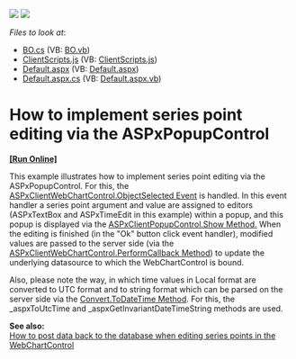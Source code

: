 <!-- default badges list -->
[![](https://img.shields.io/badge/Open_in_DevExpress_Support_Center-FF7200?style=flat-square&logo=DevExpress&logoColor=white)](https://supportcenter.devexpress.com/ticket/details/E2996)
[![](https://img.shields.io/badge/📖_How_to_use_DevExpress_Examples-e9f6fc?style=flat-square)](https://docs.devexpress.com/GeneralInformation/403183)
<!-- default badges end -->
<!-- default file list -->
*Files to look at*:

* [BO.cs](./CS/WebSite/App_Code/BO.cs) (VB: [BO.vb](./VB/WebSite/App_Code/BO.vb))
* [ClientScripts.js](./CS/WebSite/ClientScripts.js) (VB: [ClientScripts.js](./VB/WebSite/ClientScripts.js))
* [Default.aspx](./CS/WebSite/Default.aspx) (VB: [Default.aspx](./VB/WebSite/Default.aspx))
* [Default.aspx.cs](./CS/WebSite/Default.aspx.cs) (VB: [Default.aspx.vb](./VB/WebSite/Default.aspx.vb))
<!-- default file list end -->
# How to implement series point editing via the ASPxPopupControl
<!-- run online -->
**[[Run Online]](https://codecentral.devexpress.com/e2996/)**
<!-- run online end -->


<p>This example illustrates how to implement series point editing via the ASPxPopupControl. For this, the <a href="http://documentation.devexpress.com/#XtraCharts/DevExpressXtraChartsWebScriptsASPxClientWebChartControl_ObjectSelectedtopic"><u>ASPxClientWebChartControl.ObjectSelected Event</u></a> is handled. In this event handler a series point argument and value are assigned to editors (ASPxTextBox and ASPxTimeEdit in this example) within a popup, and this popup is displayed via the <a href="http://documentation.devexpress.com/#AspNet/DevExpressWebASPxPopupControlScriptsASPxClientPopupControl_Showtopic"><u>ASPxClientPopupControl.Show Method</u></a><u>.</u> When the editing is finished (in the "Ok" button click event handler), modified values are passed to the server side (via the <a href="http://documentation.devexpress.com/#XtraCharts/DevExpressXtraChartsWebScriptsASPxClientWebChartControl_PerformCallbacktopic"><u>ASPxClientWebChartControl.PerformCallback Method</u></a>) to update the underlying datasource to which the WebChartControl is bound.</p><p>Also, please note the way, in which time values in Local format are converted to UTC format and to string format which can be parsed on the server side via the <a href="http://msdn.microsoft.com/en-us/library/9xk1h71t.aspx"><u>Convert.ToDateTime Method</u></a>. For this, the _aspxToUtcTime and _aspxGetInvariantDateTimeString methods are used.</p><p><strong>See also:</strong><br />
<a href="https://www.devexpress.com/Support/Center/p/E2466">How to post data back to the database when editing series points in the WebChartControl</a></p>

<br/>



